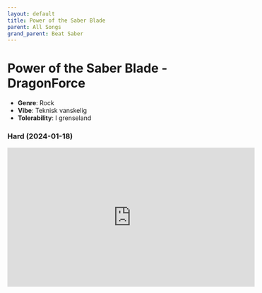 ```yaml
---
layout: default
title: Power of the Saber Blade
parent: All Songs
grand_parent: Beat Saber
---
```


# Power of the Saber Blade - DragonForce
- **Genre**: Rock
- **Vibe**: Teknisk vanskelig
- **Tolerability**: I grenseland

### Hard (2024-01-18)
<iframe width="560" height="315" src="https://www.youtube.com/embed/piz0Z6XNSNQ?si=kK4lrMARYXlzzrIM" title="YouTube video player" frameborder="0" allow="accelerometer; autoplay; clipboard-write; encrypted-media; gyroscope; picture-in-picture; web-share" allowfullscreen></iframe>
